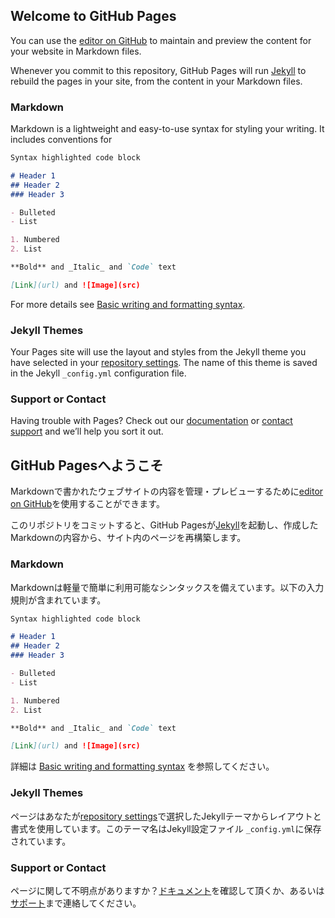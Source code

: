 ## Welcome to GitHub Pages

You can use the [editor on GitHub](https://github.com/n225er/n225er.github.io/edit/main/index.md) to maintain and preview the content for your website in Markdown files.

Whenever you commit to this repository, GitHub Pages will run [Jekyll](https://jekyllrb.com/) to rebuild the pages in your site, from the content in your Markdown files.

### Markdown

Markdown is a lightweight and easy-to-use syntax for styling your writing. It includes conventions for

```markdown
Syntax highlighted code block

# Header 1
## Header 2
### Header 3

- Bulleted
- List

1. Numbered
2. List

**Bold** and _Italic_ and `Code` text

[Link](url) and ![Image](src)
```

For more details see [Basic writing and formatting syntax](https://docs.github.com/en/github/writing-on-github/getting-started-with-writing-and-formatting-on-github/basic-writing-and-formatting-syntax).

### Jekyll Themes

Your Pages site will use the layout and styles from the Jekyll theme you have selected in your [repository settings](https://github.com/n225er/n225er.github.io/settings/pages). The name of this theme is saved in the Jekyll `_config.yml` configuration file.

### Support or Contact

Having trouble with Pages? Check out our [documentation](https://docs.github.com/categories/github-pages-basics/) or [contact support](https://support.github.com/contact) and we’ll help you sort it out.
  

  
## GitHub Pagesへようこそ

Markdownで書かれたウェブサイトの内容を管理・プレビューするために[editor on GitHub](https://github.com/n225er/n225er.github.io/edit/main/index.md)を使用することができます。

このリポジトリをコミットすると、GitHub Pagesが[Jekyll](https://jekyllrb.com/)を起動し、作成したMarkdownの内容から、サイト内のページを再構築します。

### Markdown

Markdownは軽量で簡単に利用可能なシンタックスを備えています。以下の入力規則が含まれています。

```markdown
Syntax highlighted code block

# Header 1
## Header 2
### Header 3

- Bulleted
- List

1. Numbered
2. List

**Bold** and _Italic_ and `Code` text

[Link](url) and ![Image](src)
```

詳細は [Basic writing and formatting syntax](https://docs.github.com/en/github/writing-on-github/getting-started-with-writing-and-formatting-on-github/basic-writing-and-formatting-syntax) を参照してください。

### Jekyll Themes

ページはあなたが[repository settings](https://github.com/n225er/n225er.github.io/settings/pages)で選択したJekyllテーマからレイアウトと書式を使用しています。このテーマ名はJekyll設定ファイル `_config.yml`に保存されています。

### Support or Contact

ページに関して不明点がありますか？[ドキュメント](https://docs.github.com/categories/github-pages-basics/)を確認して頂くか、あるいは[サポート](https://support.github.com/contact)まで連絡してください。